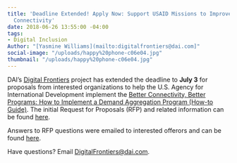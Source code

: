 ```yaml
---
title: 'Deadline Extended! Apply Now: Support USAID Missions to Improve Broadband
  Connectivity'
date: 2018-06-26 13:55:00 -04:00
tags:
- Digital Inclusion
Author: "[Yasmine Williams](mailto:digitalfrontiers@dai.com]"
social-image: "/uploads/happy%20phone-c06e04.jpg"
thumbnail: "/uploads/happy%20phone-c06e04.jpg"
---
```


DAI’s [Digital Frontiers](https://www.dai.com/our-work/projects/worldwide-digital-frontiers-df) project has extended the deadline to **July 3** for proposals from interested organizations to help the U.S. Agency for International Development implement the [Better Connectivity, Better Programs: How to Implement a Demand Aggregation Program (How-to Guide)](https://www.usaid.gov/sites/default/files/documents/15396/Better_Connectivity_Better_Programs_April2018.pdf). The initial Request for Proposals (RFP) and related information can be found [here](https://dai-global-digital.com/apply-now-support-usaid-missions-to-improve-broadband-connectivity.html).

Answers to RFP questions were emailed to interested offerors and can be found [here](https://drive.google.com/file/d/1GU_SL8XGcN-KpjUoZkBT5B0SVKlolZDq/view?usp=sharing).

Have questions? Email [DigitalFrontiers@dai.com](mailto:DigitalFrontiers@dai.com).